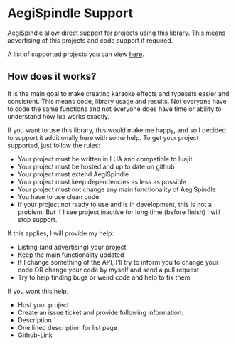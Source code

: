 AegiSpindle Support
===================

AegiSpindle allow direct support for projects using this library. This means advertising of this projects and code support if required.

A list of supported projects you can view [here](LIST.md).

How does it works?
------------------
It is the main goal to make creating karaoke effects and typesets easier and consistent. This means code, library usage and results. Not everyone have to code the same functions and not everyone does have time or ability to understand how lua works exactly.

If you want to use this library, this would make me happy, and so I decided to support it additionally here with some help. To get your project supported, just follow the rules:

* Your project must be written in LUA and compatible to luajit
* Your project must be hosted and up to date on github
* Your project must extend AegiSpindle
* Your project must keep dependencies as less as possible
* Your project must not change any main functionality of AegiSpindle
* You have to use clean code
* If your project not ready to use and is in development, this is not a problem. But if I see project inactive for long time (before finish) I will stop support.

If this applies, I will provide my help:

* Listing (and advertising) your project
* Keep the main functionality updated
* If I change something of the API, I'll try to inform you to change your code OR change your code by myself and send a pull request
* Try to help finding bugs or weird code and help to fix them

If you want this help, 

* Host your project
* Create an issue ticket and provide following information:
* Description
* One lined description for list page
* Github-Link